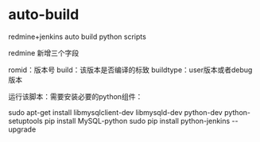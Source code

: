 # auto-build
redmine+jenkins auto build python scripts

redmine 新增三个字段

romid：版本号
build：该版本是否编译的标致
buildtype：user版本或者debug版本

运行该脚本：需要安装必要的python组件：

sudo apt-get install libmysqlclient-dev libmysqld-dev python-dev python-setuptools
pip install MySQL-python
sudo pip install python-jenkins --upgrade
